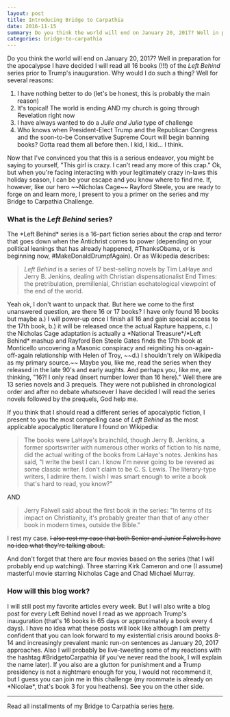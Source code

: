 ```yaml
---
layout: post
title: Introducing Bridge to Carpathia
date: 2016-11-15
summary: Do you think the world will end on January 20, 2017? Well in preparation for the apocalypse I have decided I will read all 16 books (!!!) of the *Left Behind* series prior to Trump's inauguration...
categories: bridge-to-carpathia
---
```

Do you think the world will end on January 20, 2017? Well in preparation for the apocalypse I have decided I will read all 16 books (!!!) of the *Left Behind* series prior to Trump's inauguration. Why would I do such a thing? Well for several reasons:
<ol>
<li>I have nothing better to do (let's be honest, this is probably the main reason)</li>
<li>It's topical! The world is ending AND my church is going through Revelation right now</li>
<li>I have always wanted to do a <em>Julie and Julia</em> type of challenge</li>
<li>Who knows when President-Elect Trump and the Republican Congress and the soon-to-be Conservative Supreme Court will begin banning books? Gotta read them all before then. I kid, I kid... I think.</li>
</ol>
Now that I've convinced you that this is a serious endeavor, you might be saying to yourself, "This girl is crazy. I can't read any more of this crap." Ok, but when you're facing interacting with your legitimately crazy in-laws this holiday season, I can be your escape and you know where to find me. If, however, like our hero ~~Nicholas Cage~~ Rayford Steele, you are ready to forge on and learn more, I present to you a primer on the series and my Bridge to Carpathia Challenge.
<h3>What is the <em>Left Behind</em> series?</h3>
The *Left Behind* series is a 16-part fiction series about the crap and terror that goes down when the Antichrist comes to power (depending on your political leanings that has already happened, #ThanksObama, or is beginning now, #MakeDonaldDrumpfAgain). Or as Wikipedia describes:
<blockquote><em>Left Behind</em> is a series of 17 best-selling novels by Tim LaHaye and Jerry B. Jenkins, dealing with Christian dispensationalist End Times: the pretribulation, premillenial, Christian eschatological viewpoint of the end of the world.</blockquote>
Yeah ok, I don't want to unpack that. But here we come to the first unanswered question, are there 16 or 17 books? I have only found 16 books but maybe a.) I will power-up once I finish all 16 and gain special access to the 17th book, b.) it will be released once the actual Rapture happens, c.) the Nicholas Cage adaptation is actually a *National Treasure*/*Left Behind* mashup and Rayford Ben Steele Gates finds the 17th book at Monticello uncovering a Masonic conspiracy and reigniting his on-again-off-again relationship with Helen of Troy, ~~d.) I shouldn't rely on Wikipedia as my primary source.~~ Maybe you, like me, read the series when they released in the late 90's and early aughts. And perhaps you, like me, are thinking, "16?! I only read (insert number lower than 16 here)." Well there are 13 series novels and 3 prequels. They were not published in chronological order and after no debate whatsoever I have decided I will read the series novels followed by the prequels, God help me.
<p>If you think that I should read a different series of apocalyptic fiction, I present to you the most compelling case of <em>Left Behind</em> as the most applicable apocalyptic literature I found on Wikipedia:
<blockquote>The books were LaHaye's brainchild, though Jerry B. Jenkins, a former sportswriter with numerous other works of fiction to his name, did the actual writing of the books from LaHaye's notes. Jenkins has said, "I write the best I can. I know I'm never going to be revered as some classic writer. I don't claim to be C. S. Lewis. The literary-type writers, I admire them. I wish I was smart enough to write a book that's hard to read, you know?"</blockquote>
AND
<blockquote>Jerry Falwell said about the first book in the series: "In terms of its impact on Christianity, it's probably greater than that of any other book in modern times, outside the Bible."</blockquote>
I rest my case. <strike>I also rest my case that both Senior and Junior Falwells have no idea what they're talking about.</strike></p>
<p>And don't forget that there are four movies based on the series (that I will probably end up watching). Three starring Kirk Cameron and one (I assume) masterful movie starring Nicholas Cage and Chad Michael Murray.</p>
<h3>How will this blog work?</h3>
I will still post my favorite articles every week. But I will also write a blog post for every Left Behind novel I read as we approach Trump's inauguration (that's 16 books in 65 days or approximately a book every 4 days). I have no idea what these posts will look like although I am pretty confident that you can look forward to my existential crisis around books 8-14 and increasingly prevalent manic run-on sentences as January 20, 2017 approaches. Also I will probably be live-tweeting some of my reactions with the hashtag #BridgetoCarpathia (if you've never read the book, I will explain the name later). If you also are a glutton for punishment and a Trump presidency is not a nightmare enough for you, I would not recommend it, but I guess you can join me in this challenge (my roommate is already on *Nicolae*, that's book 3 for you heathens). See you on the other side.
<hr>
Read all installments of my Bridge to Carpathia series <a href="https://hsureads.github.io/category/bridge-to-carpathia/">here</a>.
